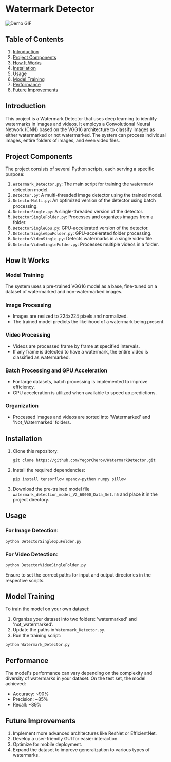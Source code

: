 # Watermark Detector

![Demo GIF](/Water-Gif.gif)

## Table of Contents
1. [Introduction](#introduction)
2. [Project Components](#project-components)
3. [How It Works](#how-it-works)
4. [Installation](#installation)
5. [Usage](#usage)
6. [Model Training](#model-training)
7. [Performance](#performance)
8. [Future Improvements](#future-improvements)

## Introduction

This project is a Watermark Detector that uses deep learning to identify watermarks in images and videos. It employs a Convolutional Neural Network (CNN) based on the VGG16 architecture to classify images as either watermarked or not watermarked. The system can process individual images, entire folders of images, and even video files.

## Project Components

The project consists of several Python scripts, each serving a specific purpose:

1. `Watermark_Detector.py`: The main script for training the watermark detection model.
2. `Detector.py`: A multi-threaded image detector using the trained model.
3. `DetectorMulti.py`: An optimized version of the detector using batch processing.
4. `DetectorSingle.py`: A single-threaded version of the detector.
5. `DetectorSingleFolder.py`: Processes and organizes images from a folder.
6. `DetectorSingleGpu.py`: GPU-accelerated version of the detector.
7. `DetectorSingleGpuFolder.py`: GPU-accelerated folder processing.
8. `DetectorVideoSingle.py`: Detects watermarks in a single video file.
9. `DetectorVideoSingleFolder.py`: Processes multiple videos in a folder.

## How It Works

### Model Training
The system uses a pre-trained VGG16 model as a base, fine-tuned on a dataset of watermarked and non-watermarked images.

### Image Processing
- Images are resized to 224x224 pixels and normalized.
- The trained model predicts the likelihood of a watermark being present.

### Video Processing
- Videos are processed frame by frame at specified intervals.
- If any frame is detected to have a watermark, the entire video is classified as watermarked.

### Batch Processing and GPU Acceleration
- For large datasets, batch processing is implemented to improve efficiency.
- GPU acceleration is utilized when available to speed up predictions.

### Organization
- Processed images and videos are sorted into 'Watermarked' and 'Not_Watermarked' folders.

## Installation

1. Clone this repository:
   ```
   git clone https://github.com/YegorCherov/WatermarkDetector.git
   ```

2. Install the required dependencies:
   ```
   pip install tensorflow opencv-python numpy pillow
   ```

3. Download the pre-trained model file `watermark_detection_model_V2_60000_Data_Set.h5` and place it in the project directory.

## Usage

### For Image Detection:

```python
python DetectorSingleGpuFolder.py
```

### For Video Detection:

```python
python DetectorVideoSingleFolder.py
```

Ensure to set the correct paths for input and output directories in the respective scripts.

## Model Training

To train the model on your own dataset:

1. Organize your dataset into two folders: 'watermarked' and 'not_watermarked'.
2. Update the paths in `Watermark_Detector.py`.
3. Run the training script:

```python
python Watermark_Detector.py
```

## Performance

The model's performance can vary depending on the complexity and diversity of watermarks in your dataset. On the test set, the model achieved:

- Accuracy: ~90%
- Precision: ~85%
- Recall: ~89%

## Future Improvements

1. Implement more advanced architectures like ResNet or EfficientNet.
2. Develop a user-friendly GUI for easier interaction.
3. Optimize for mobile deployment.
4. Expand the dataset to improve generalization to various types of watermarks.
